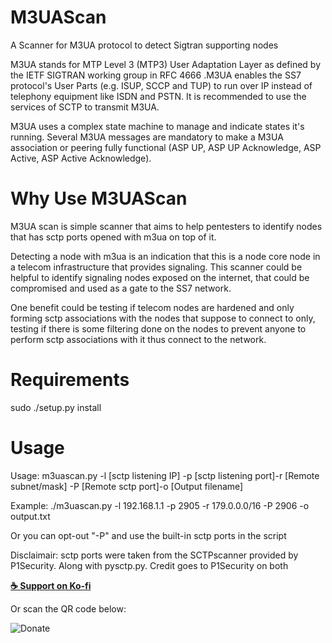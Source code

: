 # M3UAScan

A Scanner for M3UA protocol to detect Sigtran supporting nodes

M3UA stands for MTP Level 3 (MTP3) User Adaptation Layer as defined by the IETF SIGTRAN working group in RFC 4666 .M3UA enables the SS7 protocol's User Parts (e.g. ISUP, SCCP and TUP) to run over IP instead of telephony equipment like ISDN and PSTN. It is recommended to use the services of SCTP to transmit M3UA.

M3UA uses a complex state machine to manage and indicate states it's running. Several M3UA messages are mandatory to make a M3UA association or peering fully functional (ASP UP, ASP UP Acknowledge, ASP Active, ASP Active Acknowledge).

# Why Use M3UAScan
M3UA scan is simple scanner that aims to help pentesters to identify nodes that has sctp ports opened with m3ua on top of it.

Detecting a node with m3ua is an indication that this is a node core node in a telecom infrastructure that provides signaling. This scanner could be helpful to identify signaling nodes exposed on the internet, that could be compromised and used as a gate to the SS7 network.

One benefit could be testing if telecom nodes are hardened and only forming sctp associations with the nodes that suppose to connect to only, testing if there is some filtering done on the nodes to prevent anyone to perform sctp associations with it thus connect to the network.

# Requirements

sudo ./setup.py install

# Usage

Usage: m3uascan.py -l [sctp listening IP] -p [sctp listening port]-r [Remote subnet/mask] -P [Remote sctp port]-o [Output filename] 


Example: ./m3uascan.py -l 192.168.1.1 -p 2905 -r 179.0.0.0/16 -P 2906 -o output.txt

Or you can opt-out "-P" and use the built-in sctp ports in the script

Disclaimair: sctp ports were taken from the SCTPscanner provided by P1Security. Along with pysctp.py. Credit goes to P1Security on both 

**[☕ Support on Ko-fi](https://ko-fi.com/rifkythecyber)**

Or scan the QR code below:

![Donate](https://github.com/user-attachments/assets/560314d1-58f9-4d0d-a96e-78d28bb7dc44)

